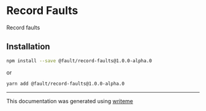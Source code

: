 # Record Faults

Record faults

## Installation

```bash
npm install --save @fault/record-faults@1.0.0-alpha.0
```
or
```bash
yarn add @fault/record-faults@1.0.0-alpha.0
```

---
This documentation was generated using [writeme](https://www.npmjs.com/package/@writeme/core)

